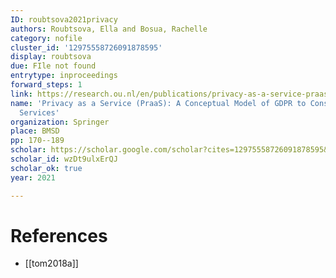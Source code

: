 ```yaml
---
ID: roubtsova2021privacy
authors: Roubtsova, Ella and Bosua, Rachelle
category: nofile
cluster_id: '12975558726091878595'
display: roubtsova
due: FIle not found
entrytype: inproceedings
forward_steps: 1
link: https://research.ou.nl/en/publications/privacy-as-a-service-praas-a-conceptual-model-of-gdpr-to-construc
name: 'Privacy as a Service (PraaS): A Conceptual Model of GDPR to Construct Privacy
  Services'
organization: Springer
place: BMSD
pp: 170--189
scholar: https://scholar.google.com/scholar?cites=12975558726091878595&as_sdt=2005&sciodt=0,5&hl=en
scholar_id: wzDt9ulxErQJ
scholar_ok: true
year: 2021

---
```


# References

- [[tom2018a]]
